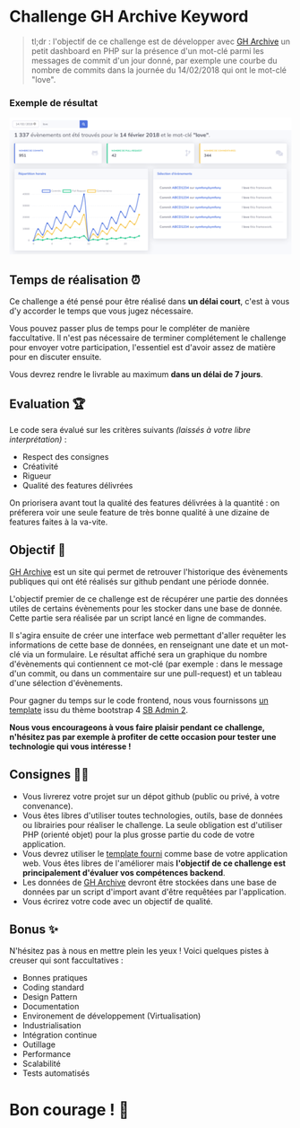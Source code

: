 # Challenge GH Archive Keyword

>  tl;dr :  l'objectif de ce challenge est de développer avec [GH Archive](https://www.gharchive.org/) un petit dashboard en PHP sur la présence d'un mot-clé parmi les messages de commit d'un jour donné, par exemple une courbe du nombre de commits dans la journée du 14/02/2018 qui ont le mot-clé "love".

### Exemple de résultat

![Capture d'écran du résultat attendu dans l'interface web](./challenge-gh-keyword.png)

## Temps de réalisation :alarm_clock:

Ce challenge a été pensé pour être réalisé dans **un délai court**, c'est à vous d'y accorder le temps que vous jugez nécessaire.

Vous pouvez passer plus de temps pour le compléter de manière faccultative. Il n'est pas nécessaire de terminer complétement le challenge pour envoyer votre participation, l'essentiel est d'avoir assez de matière pour en discuter ensuite.

Vous devrez rendre le livrable au maximum **dans un délai de 7 jours**.

## Evaluation :trophy: 

Le code sera évalué sur les critères suivants *(laissés à votre libre interprétation)* :

* Respect des consignes
* Créativité
* Rigueur
* Qualité des features délivrées

On priorisera avant tout la qualité des features délivrées à la quantité : on préferera voir une seule feature de très bonne qualité à une dizaine de features faites à la va-vite.

## Objectif :rocket:

[GH Archive](https://www.gharchive.org/) est un site qui permet de retrouver l'historique des évènements publiques qui ont été réalisés sur github pendant une période donnée.

L'objectif premier de ce challenge est de récupérer une partie des données utiles de certains évènements pour les stocker dans une base de donnée. Cette partie sera réalisée par un script lancé en ligne de commandes.

Il s'agira ensuite de créer une interface web permettant d'aller requêter les informations de cette base de données, en renseignant une date et un mot-clé via un formulaire. Le résultat affiché sera un graphique du nombre d'évènements qui contiennent ce mot-clé (par exemple : dans le message d'un commit, ou dans un commentaire sur une pull-request) et un tableau d'une sélection d'évènements.

Pour gagner du temps sur le code frontend, nous vous fournissons [un template](./template) issu du thème bootstrap 4 [SB Admin 2](https://startbootstrap.com/previews/sb-admin-2/).

**Nous vous encourageons à vous faire plaisir pendant ce challenge, n'hésitez pas par exemple à profiter de cette occasion pour tester une technologie qui vous intéresse !**

## Consignes :woman_teacher:

* Vous livrerez votre projet sur un dépot github (public ou privé, à votre convenance).
* Vous êtes libres d'utiliser toutes technologies, outils, base de données ou librairies pour réaliser le challenge. La seule obligation est d'utiliser PHP (orienté objet) pour la plus grosse partie du code de votre application.
* Vous devrez utiliser le [template fourni](./template) comme base de votre application web. Vous êtes libres de l'améliorer mais **l'objectif de ce challenge est principalement d'évaluer vos compétences backend**.
* Les données de [GH Archive](https://www.gharchive.org/) devront être stockées dans une base de données par un script d'import avant d'être requêtées par l'application.
* Vous écrirez votre code avec un objectif de qualité.

## Bonus :sparkles:

N'hésitez pas à nous en mettre plein les yeux ! Voici quelques pistes à creuser qui sont faccultatives :

* Bonnes pratiques
* Coding standard
* Design Pattern
* Documentation
* Environement de développement (Virtualisation)
* Industrialisation
* Intégration continue
* Outillage
* Performance
* Scalabilité
* Tests automatisés

# Bon courage ! :muscle:
